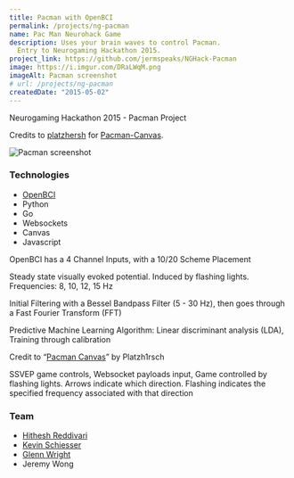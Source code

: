 ```yaml
---
title: Pacman with OpenBCI
permalink: /projects/ng-pacman
name: Pac Man Neurohack Game
description: Uses your brain waves to control Pacman.
  Entry to Neurogaming Hackathon 2015.
project_link: https://github.com/jermspeaks/NGHack-Pacman
image: https://i.imgur.com/DRaLWqM.png
imageAlt: Pacman screenshot
# url: /projects/ng-pacman
createdDate: "2015-05-02"
---
```


Neurogaming Hackathon 2015 - Pacman Project

Credits to [platzhersh](https://github.com/platzhersh) for [Pacman-Canvas](https://github.com/platzhersh/pacman-canvas).

![Pacman screenshot](https://i.imgur.com/DRaLWqM.png)

### Technologies

- [OpenBCI](https://www.openbci.com/)
- Python
- Go
- Websockets
- Canvas
- Javascript

OpenBCI has a 4 Channel Inputs, with a 10/20 Scheme Placement

Steady state visually evoked potential. Induced by flashing lights. Frequencies: 8, 10, 12, 15 Hz

Initial Filtering with a Bessel Bandpass Filter (5 - 30 Hz), then goes through a Fast Fourier Transform (FFT)

Predictive Machine Learning Algorithm: Linear discriminant analysis (LDA), Training through calibration

Credit to “[Pacman Canvas](https://github.com/platzhersh/pacman-canvas)” by Platzh1rsch

SSVEP game controls, Websocket payloads input, Game controlled by flashing lights. Arrows indicate which direction. Flashing indicates the specified frequency associated with that direction

### Team

- [Hithesh Reddivari](https://github.com/Hitheshaum)
- [Kevin Schiesser](https://github.com/kevinjos)
- [Glenn Wright](https://www.linkedin.com/in/glenn-wright-ab8a501b/)
- Jeremy Wong
